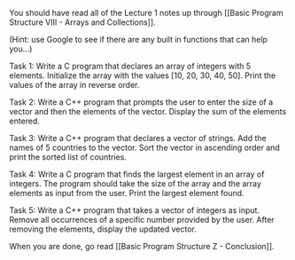 You should have read all of the Lecture 1 notes up through [[Basic Program Structure VIII - Arrays and Collections]].

(Hint: use Google to see if there are any built in functions that can help you...)

Task 1: Write a C program that declares an array of integers with 5 elements. Initialize the array with the values [10, 20, 30, 40, 50]. Print the values of the array in reverse order.

Task 2: Write a C++ program that prompts the user to enter the size of a vector and then the elements of the vector. Display the sum of the elements entered.

Task 3: Write a C++ program that declares a vector of strings. Add the names of 5 countries to the vector. Sort the vector in ascending order and print the sorted list of countries.

Task 4: Write a C program that finds the largest element in an array of integers. The program should take the size of the array and the array elements as input from the user. Print the largest element found.

Task 5: Write a C++ program that takes a vector of integers as input. Remove all occurrences of a specific number provided by the user. After removing the elements, display the updated vector.


When you are done, go read [[Basic Program Structure Z - Conclusion]].